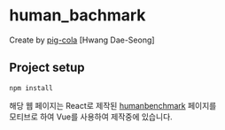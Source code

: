 # human_bachmark
Create by [pig-cola](https://github.com/Pig-Cola) \[Hwang Dae-Seong\]
## Project setup
```
npm install
```

해당 웹 페이지는 React로 제작된 [humanbenchmark](https://humanbenchmark.com/) 페이지를<br>
모티브로 하여 Vue를 사용하여 제작중에 있습니다.